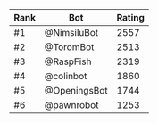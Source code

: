 Rank|Bot|Rating
---|---|---
#1|@NimsiluBot|2557
#2|@ToromBot|2513
#3|@RaspFish|2319
#4|@colinbot|1860
#5|@OpeningsBot|1744
#6|@pawnrobot|1253
